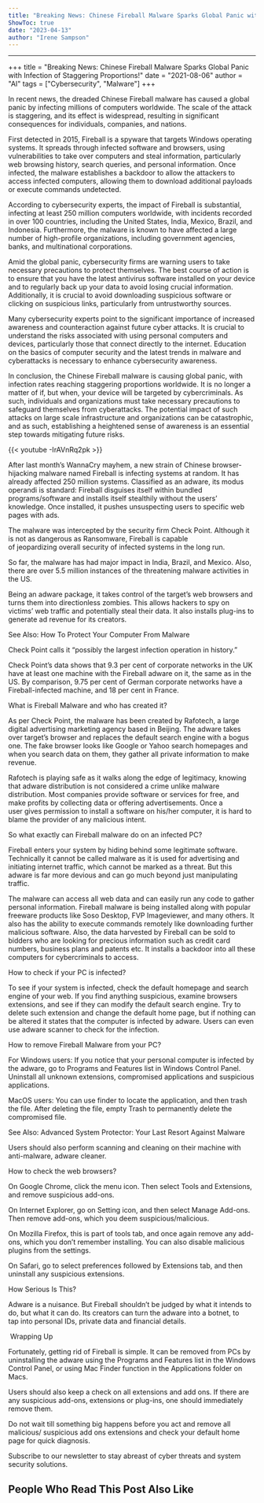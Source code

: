 ```yaml
---
title: "Breaking News: Chinese Fireball Malware Sparks Global Panic with Infection of Staggering Proportions!"
ShowToc: true 
date: "2023-04-13"
author: "Irene Sampson"
---
```

*****
+++ 
title = "Breaking News: Chinese Fireball Malware Sparks Global Panic with Infection of Staggering Proportions!" 
date = "2021-08-06" 
author = "AI" 
tags = ["Cybersecurity", "Malware"] 
+++

In recent news, the dreaded Chinese Fireball malware has caused a global panic by infecting millions of computers worldwide. The scale of the attack is staggering, and its effect is widespread, resulting in significant consequences for individuals, companies, and nations.

First detected in 2015, Fireball is a spyware that targets Windows operating systems. It spreads through infected software and browsers, using vulnerabilities to take over computers and steal information, particularly web browsing history, search queries, and personal information. Once infected, the malware establishes a backdoor to allow the attackers to access infected computers, allowing them to download additional payloads or execute commands undetected.

According to cybersecurity experts, the impact of Fireball is substantial, infecting at least 250 million computers worldwide, with incidents recorded in over 100 countries, including the United States, India, Mexico, Brazil, and Indonesia. Furthermore, the malware is known to have affected a large number of high-profile organizations, including government agencies, banks, and multinational corporations.

Amid the global panic, cybersecurity firms are warning users to take necessary precautions to protect themselves. The best course of action is to ensure that you have the latest antivirus software installed on your device and to regularly back up your data to avoid losing crucial information. Additionally, it is crucial to avoid downloading suspicious software or clicking on suspicious links, particularly from untrustworthy sources.

Many cybersecurity experts point to the significant importance of increased awareness and counteraction against future cyber attacks. It is crucial to understand the risks associated with using personal computers and devices, particularly those that connect directly to the internet. Education on the basics of computer security and the latest trends in malware and cyberattacks is necessary to enhance cybersecurity awareness.

In conclusion, the Chinese Fireball malware is causing global panic, with infection rates reaching staggering proportions worldwide. It is no longer a matter of if, but when, your device will be targeted by cybercriminals. As such, individuals and organizations must take necessary precautions to safeguard themselves from cyberattacks. The potential impact of such attacks on large scale infrastructure and organizations can be catastrophic, and as such, establishing a heightened sense of awareness is an essential step towards mitigating future risks.

{{< youtube -IrAVnRq2pk >}} 



After last month’s WannaCry mayhem, a new strain of Chinese browser-hijacking malware named Fireball is infecting systems at random. It has already affected 250 million systems. Classified as an adware, its modus operandi is standard: Fireball disguises itself within bundled programs/software and installs itself stealthily without the users’ knowledge. Once installed, it pushes unsuspecting users to specific web pages with ads.
 
The malware was intercepted by the security firm Check Point. Although it is not as dangerous as Ransomware, Fireball is capable of jeopardizing overall security of infected systems in the long run.
 
So far, the malware has had major impact in India, Brazil, and Mexico. Also, there are over 5.5 million instances of the threatening malware activities in the US.
 
Being an adware package, it takes control of the target’s web browsers and turns them into directionless zombies. This allows hackers to spy on victims’ web traffic and potentially steal their data. It also installs plug-ins to generate ad revenue for its creators.
 
See Also: How To Protect Your Computer From Malware
 
Check Point calls it “possibly the largest infection operation in history.”
 
Check Point’s data shows that 9.3 per cent of corporate networks in the UK have at least one machine with the Fireball adware on it, the same as in the US. By comparison, 9.75 per cent of German corporate networks have a Fireball-infected machine, and 18 per cent in France.
 
What is Fireball Malware and who has created it? 
 
As per Check Point, the malware has been created by Rafotech, a large digital advertising marketing agency based in Beijing. The adware takes over target’s browser and replaces the default search engine with a bogus one. The fake browser looks like Google or Yahoo search homepages and when you search data on them, they gather all private information to make revenue.
 
Rafotech is playing safe as it walks along the edge of legitimacy, knowing that adware distribution is not considered a crime unlike malware distribution. Most companies provide software or services for free, and make profits by collecting data or offering advertisements. Once a user gives permission to install a software on his/her computer, it is hard to blame the provider of any malicious intent.
 
So what exactly can Fireball malware do on an infected PC?
 
Fireball enters your system by hiding behind some legitimate software. Technically it cannot be called malware as it is used for advertising and initiating internet traffic, which cannot be marked as a threat. But this adware is far more devious and can go much beyond just manipulating traffic.
 
The malware can access all web data and can easily run any code to gather personal information. Fireball malware is being installed along with popular freeware products like Soso Desktop, FVP Imageviewer, and many others. It also has the ability to execute commands remotely like downloading further malicious software. Also, the data harvested by Fireball can be sold to bidders who are looking for precious information such as credit card numbers, business plans and patents etc. It installs a backdoor into all these computers for cybercriminals to access.
 
How to check if your PC is infected?
 
To see if your system is infected, check the default homepage and search engine of your web. If you find anything suspicious, examine browsers extensions, and see if they can modify the default search engine. Try to delete such extension and change the default home page, but if nothing can be altered it states that the computer is infected by adware. Users can even use adware scanner to check for the infection.
 
How to remove Fireball Malware from your PC? 
 
For Windows users: If you notice that your personal computer is infected by the adware, go to Programs and Features list in Windows Control Panel. Uninstall all unknown extensions, compromised applications and suspicious applications.
 
MacOS users: You can use finder to locate the application, and then trash the file. After deleting the file, empty Trash to permanently delete the compromised file.
 
See Also: Advanced System Protector: Your Last Resort Against Malware
 
Users should also perform scanning and cleaning on their machine with anti-malware, adware cleaner.
 
How to check the web browsers?
 
On Google Chrome, click the menu icon. Then select Tools and Extensions, and remove suspicious add-ons.
 
On Internet Explorer, go on Setting icon, and then select Manage Add-ons. Then remove add-ons, which you deem suspicious/malicious.
 
On Mozilla Firefox, this is part of tools tab, and once again remove any add-ons, which you don’t remember installing. You can also disable malicious plugins from the settings.
 
On Safari, go to select preferences followed by Extensions tab, and then uninstall any suspicious extensions.
 
How Serious Is This?
 
Adware is a nuisance. But Fireball shouldn’t be judged by what it intends to do, but what it can do. Its creators can turn the adware into a botnet, to tap into personal IDs, private data and financial details.
 
 Wrapping Up
 
Fortunately, getting rid of Fireball is simple. It can be removed from PCs by uninstalling the adware using the Programs and Features list in the Windows Control Panel, or using Mac Finder function in the Applications folder on Macs.
 
Users should also keep a check on all extensions and add ons. If there are any suspicious add-ons, extensions or plug-ins, one should immediately remove them.
 
Do not wait till something big happens before you act and remove all malicious/ suspicious add ons extensions and check your default home page for quick diagnosis.
 
Subscribe to our newsletter to stay abreast of cyber threats and system security solutions.
 
##  People Who Read This Post Also Like 



